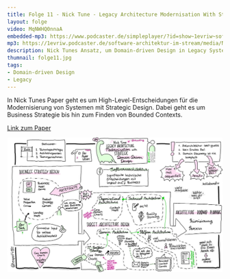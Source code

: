 ```yaml
---
title: Folge 11 - Nick Tune - Legacy Architecture Modernisation With Strategic Domain-Driven Design
layout: folge
video: MqNWHQ0nnaA
embedded-mp3: https://www.podcaster.de/simpleplayer/?id=show~1evriw~software-architektur-im-stream~pod-97306cbe66874bfe43a321c221&v=1616432747
mp3: https://1evriw.podcaster.de/software-architektur-im-stream/media/NickTune.mp3
description: Nick Tunes Ansatz, um Domain-driven Design in Legacy Systemen zu etablieren.
thumnail: folge11.jpg
tags:
- Domain-driven Design
- Legacy
---
```


In Nick Tunes Paper geht es um High-Level-Entscheidungen für die
Modernisierung von Systemen mit Strategic Design. Dabei geht es um
Business Strategie bis hin zum Finden von Bounded Contexts.

[Link zum Paper](https://medium.com/nick-tune-tech-strategy-blog/legacy-architecture-modernisation-with-strategic-domain-driven-design-3e7c05bb383f)

![Sketchnote](/sketchnotes/folge11.jpg)
